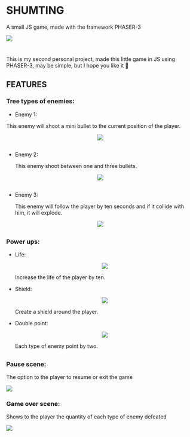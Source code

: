 # SHUMTING
A small JS game, made with the framework PHASER-3

![](gitimg/Menu.png)

# 

This is my second personal project, made this little game in JS using PHASER-3, may be simple, but I hope you like it :eyes:

## FEATURES

### Tree types of enemies:

* Enemy 1:

 This enemy will shoot a mini bullet to the current position of the player.
 
 <p align="center"> <img src="gitimg/enemy1.png"> </p>

##

* Enemy 2:

  This enemy shoot between one and three bullets.
  
 <p align="center"> <img src="gitimg/enemy2.png"> </p>
 
##

* Enemy 3:

  This enemy will follow the player by ten seconds and if it collide with him, it will explode.
  
 <p align="center"> <img src="gitimg/explosive_enemy.png"> </p>
  
##

### Power ups:

* Life:

  <p align="center"> <img src="gitimg/power1.png"> </p>
  
  Increase the life of the player by ten.
  
* Shield:

   
   <p align="center"> <img src="gitimg/power1.png"> </p>
  
   Create a shield around the player.
   
* Double point:
   
   
  <p align="center"> <img src="gitimg/power1.png"> </p>
  
   Each type of enemy point by two.
   
 ##
 
 ### Pause scene:
  
   The option to the player to resume or exit the game
   
   ![](gitimg/Pause.png)

### Game over scene:

   Shows to the player the quantity of each type of enemy defeated
   
   ![](gitimg/Gameover.png)
